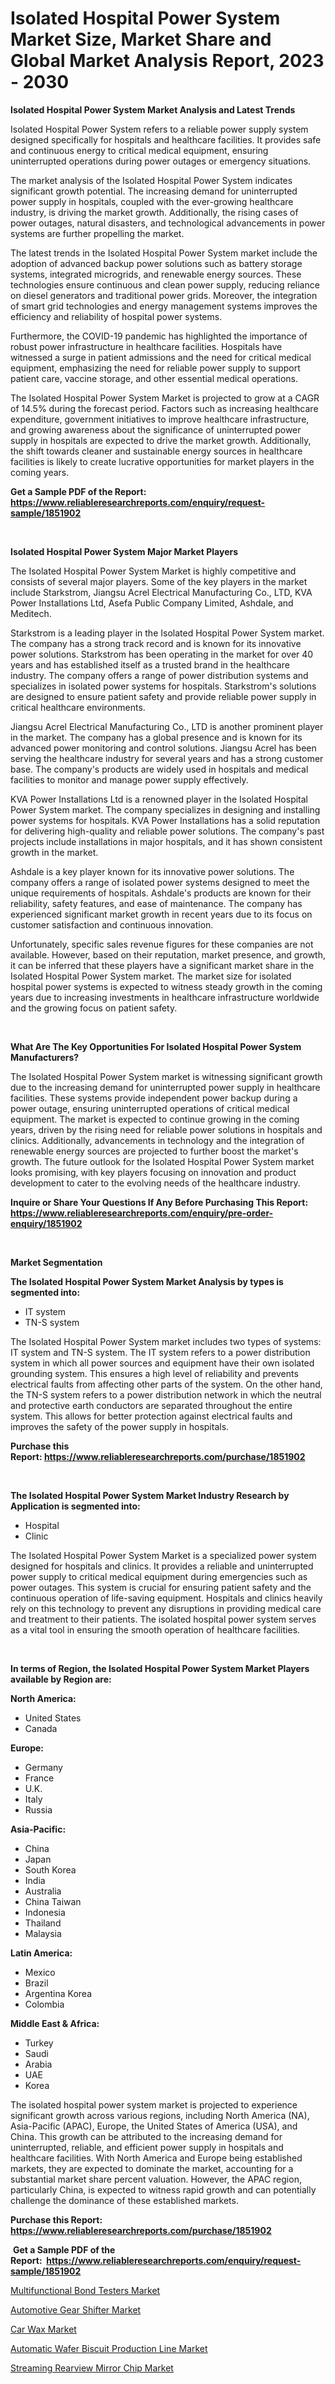 <p><h1>Isolated Hospital Power System Market Size, Market Share and Global Market Analysis Report, 2023 - 2030</h1></p><p><strong>Isolated Hospital Power System Market Analysis and Latest Trends</strong></p>
<p><p>Isolated Hospital Power System refers to a reliable power supply system designed specifically for hospitals and healthcare facilities. It provides safe and continuous energy to critical medical equipment, ensuring uninterrupted operations during power outages or emergency situations.</p><p>The market analysis of the Isolated Hospital Power System indicates significant growth potential. The increasing demand for uninterrupted power supply in hospitals, coupled with the ever-growing healthcare industry, is driving the market growth. Additionally, the rising cases of power outages, natural disasters, and technological advancements in power systems are further propelling the market.</p><p>The latest trends in the Isolated Hospital Power System market include the adoption of advanced backup power solutions such as battery storage systems, integrated microgrids, and renewable energy sources. These technologies ensure continuous and clean power supply, reducing reliance on diesel generators and traditional power grids. Moreover, the integration of smart grid technologies and energy management systems improves the efficiency and reliability of hospital power systems.</p><p>Furthermore, the COVID-19 pandemic has highlighted the importance of robust power infrastructure in healthcare facilities. Hospitals have witnessed a surge in patient admissions and the need for critical medical equipment, emphasizing the need for reliable power supply to support patient care, vaccine storage, and other essential medical operations.</p><p>The Isolated Hospital Power System Market is projected to grow at a CAGR of 14.5% during the forecast period. Factors such as increasing healthcare expenditure, government initiatives to improve healthcare infrastructure, and growing awareness about the significance of uninterrupted power supply in hospitals are expected to drive the market growth. Additionally, the shift towards cleaner and sustainable energy sources in healthcare facilities is likely to create lucrative opportunities for market players in the coming years.</p></p>
<p><strong>Get a Sample PDF of the Report:&nbsp; <a href="https://www.reliableresearchreports.com/enquiry/request-sample/1851902">https://www.reliableresearchreports.com/enquiry/request-sample/1851902</a></strong></p>
<p>&nbsp;</p>
<p><strong>Isolated Hospital Power System Major Market Players</strong></p>
<p><p>The Isolated Hospital Power System Market is highly competitive and consists of several major players. Some of the key players in the market include Starkstrom, Jiangsu Acrel Electrical Manufacturing Co., LTD, KVA Power Installations Ltd, Asefa Public Company Limited, Ashdale, and Meditech.</p><p>Starkstrom is a leading player in the Isolated Hospital Power System market. The company has a strong track record and is known for its innovative power solutions. Starkstrom has been operating in the market for over 40 years and has established itself as a trusted brand in the healthcare industry. The company offers a range of power distribution systems and specializes in isolated power systems for hospitals. Starkstrom's solutions are designed to ensure patient safety and provide reliable power supply in critical healthcare environments.</p><p>Jiangsu Acrel Electrical Manufacturing Co., LTD is another prominent player in the market. The company has a global presence and is known for its advanced power monitoring and control solutions. Jiangsu Acrel has been serving the healthcare industry for several years and has a strong customer base. The company's products are widely used in hospitals and medical facilities to monitor and manage power supply effectively.</p><p>KVA Power Installations Ltd is a renowned player in the Isolated Hospital Power System market. The company specializes in designing and installing power systems for hospitals. KVA Power Installations has a solid reputation for delivering high-quality and reliable power solutions. The company's past projects include installations in major hospitals, and it has shown consistent growth in the market.</p><p>Ashdale is a key player known for its innovative power solutions. The company offers a range of isolated power systems designed to meet the unique requirements of hospitals. Ashdale's products are known for their reliability, safety features, and ease of maintenance. The company has experienced significant market growth in recent years due to its focus on customer satisfaction and continuous innovation.</p><p>Unfortunately, specific sales revenue figures for these companies are not available. However, based on their reputation, market presence, and growth, it can be inferred that these players have a significant market share in the Isolated Hospital Power System market. The market size for isolated hospital power systems is expected to witness steady growth in the coming years due to increasing investments in healthcare infrastructure worldwide and the growing focus on patient safety.</p></p>
<p>&nbsp;</p>
<p><strong>What Are The Key Opportunities For Isolated Hospital Power System Manufacturers?</strong></p>
<p><p>The Isolated Hospital Power System market is witnessing significant growth due to the increasing demand for uninterrupted power supply in healthcare facilities. These systems provide independent power backup during a power outage, ensuring uninterrupted operations of critical medical equipment. The market is expected to continue growing in the coming years, driven by the rising need for reliable power solutions in hospitals and clinics. Additionally, advancements in technology and the integration of renewable energy sources are projected to further boost the market's growth. The future outlook for the Isolated Hospital Power System market looks promising, with key players focusing on innovation and product development to cater to the evolving needs of the healthcare industry.</p></p>
<p><strong>Inquire or Share Your Questions If Any Before Purchasing This Report: <a href="https://www.reliableresearchreports.com/enquiry/pre-order-enquiry/1851902">https://www.reliableresearchreports.com/enquiry/pre-order-enquiry/1851902</a></strong></p>
<p>&nbsp;</p>
<p><strong>Market Segmentation</strong></p>
<p><strong>The Isolated Hospital Power System Market Analysis by types is segmented into:</strong></p>
<p><ul><li>IT system</li><li>TN-S system</li></ul></p>
<p><p>The Isolated Hospital Power System market includes two types of systems: IT system and TN-S system. The IT system refers to a power distribution system in which all power sources and equipment have their own isolated grounding system. This ensures a high level of reliability and prevents electrical faults from affecting other parts of the system. On the other hand, the TN-S system refers to a power distribution network in which the neutral and protective earth conductors are separated throughout the entire system. This allows for better protection against electrical faults and improves the safety of the power supply in hospitals.</p></p>
<p><strong>Purchase this Report:&nbsp;<a href="https://www.reliableresearchreports.com/purchase/1851902">https://www.reliableresearchreports.com/purchase/1851902</a></strong></p>
<p>&nbsp;</p>
<p><strong>The Isolated Hospital Power System Market Industry Research by Application is segmented into:</strong></p>
<p><ul><li>Hospital</li><li>Clinic</li></ul></p>
<p><p>The Isolated Hospital Power System Market is a specialized power system designed for hospitals and clinics. It provides a reliable and uninterrupted power supply to critical medical equipment during emergencies such as power outages. This system is crucial for ensuring patient safety and the continuous operation of life-saving equipment. Hospitals and clinics heavily rely on this technology to prevent any disruptions in providing medical care and treatment to their patients. The isolated hospital power system serves as a vital tool in ensuring the smooth operation of healthcare facilities.</p></p>
<p>&nbsp;</p>
<p><strong>In terms of Region, the Isolated Hospital Power System Market Players available by Region are:</strong></p>
<p>
    <p> <strong> North America: </strong>
        <ul>
            <li>United States</li>
            <li>Canada</li>
        </ul>
        </p> 
    <p> <strong> Europe: </strong>
        <ul>
            <li>Germany</li>
            <li>France</li>
            <li>U.K.</li>
            <li>Italy</li>
            <li>Russia</li>
        </ul>
        </p> 
    <p> <strong> Asia-Pacific: </strong>
        <ul>
            <li>China</li>
            <li>Japan</li>
            <li>South Korea</li>
            <li>India</li>
            <li>Australia</li>
            <li>China Taiwan</li>
            <li>Indonesia</li>
            <li>Thailand</li>
            <li>Malaysia</li>
        </ul>
        </p> 
    <p> <strong> Latin America: </strong>
        <ul>
            <li>Mexico</li>
            <li>Brazil</li>
            <li>Argentina Korea</li>
            <li>Colombia</li>
        </ul>
        </p> 
    <p> <strong> Middle East & Africa: </strong>
        <ul>
            <li>Turkey</li>
            <li>Saudi</li>
            <li>Arabia</li>
            <li>UAE</li>
            <li>Korea</li>
        </ul>
    </p>
    </p>
<p><p>The isolated hospital power system market is projected to experience significant growth across various regions, including North America (NA), Asia-Pacific (APAC), Europe, the United States of America (USA), and China. This growth can be attributed to the increasing demand for uninterrupted, reliable, and efficient power supply in hospitals and healthcare facilities. With North America and Europe being established markets, they are expected to dominate the market, accounting for a substantial market share percent valuation. However, the APAC region, particularly China, is expected to witness rapid growth and can potentially challenge the dominance of these established markets.</p></p>
<p><strong>Purchase this Report: <a href="https://www.reliableresearchreports.com/purchase/1851902">https://www.reliableresearchreports.com/purchase/1851902</a></strong></p>
<p>&nbsp;<strong>Get a Sample PDF of the Report:&nbsp;&nbsp;<a href="https://www.reliableresearchreports.com/enquiry/request-sample/1851902">https://www.reliableresearchreports.com/enquiry/request-sample/1851902</a></strong></p>
<p><strong></strong></p>
<p><p><a href="https://github.com/sndrkn/Market-Research-Report-List-1/blob/main/multifunctional-bond-testers-market.md">Multifunctional Bond Testers Market</a></p><p><a href="https://www.linkedin.com/pulse/automotive-gear-shifter-market-size-2023-2030-global-industrial-ljezf/">Automotive Gear Shifter Market</a></p><p><a href="https://www.linkedin.com/pulse/car-wax-market-share-amp-new-trends-analysis-report-type-hjvvf/">Car Wax Market</a></p><p><a href="https://medium.com/@jeremybates83/automatic-wafer-biscuit-production-line-market-insights-into-market-cagr-market-trends-and-cd673b7e1afd">Automatic Wafer Biscuit Production Line Market</a></p><p><a href="https://medium.com/@nicholasstewart02/streaming-rearview-mirror-chip-market-trends-and-market-analysis-forecasted-for-period-2023-2030-09bcdce8e8e9">Streaming Rearview Mirror Chip Market</a></p></p>